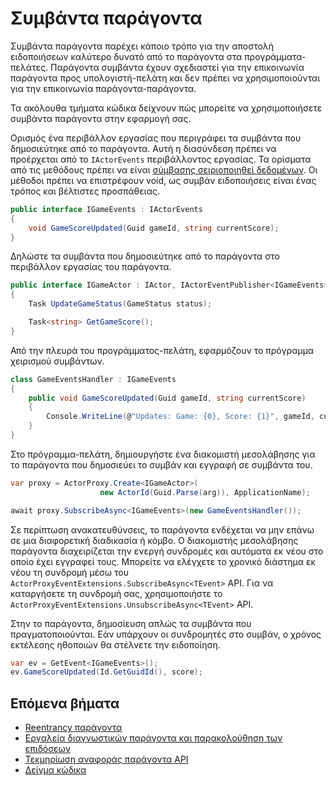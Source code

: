 <properties
   pageTitle="Αξιόπιστη συμβάντα ηθοποιών | Microsoft Azure"
   description="Εισαγωγή συμβάντων για αξιόπιστη ηθοποιών ύφασμα υπηρεσίας."
   services="service-fabric"
   documentationCenter=".net"
   authors="vturecek"
   manager="timlt"
   editor=""/>

<tags
   ms.service="service-fabric"
   ms.devlang="dotnet"
   ms.topic="article"
   ms.tgt_pltfrm="NA"
   ms.workload="NA"
   ms.date="08/30/2016"
   ms.author="amanbha"/>


# <a name="actor-events"></a>Συμβάντα παράγοντα
Συμβάντα παράγοντα παρέχει κάποιο τρόπο για την αποστολή ειδοποιήσεων καλύτερο δυνατό από το παράγοντα στα προγράμματα-πελάτες. Παράγοντα συμβάντα έχουν σχεδιαστεί για την επικοινωνία παράγοντα προς υπολογιστή-πελάτη και δεν πρέπει να χρησιμοποιούνται για την επικοινωνία παράγοντα-παράγοντα.

Τα ακόλουθα τμήματα κώδικα δείχνουν πώς μπορείτε να χρησιμοποιήσετε συμβάντα παράγοντα στην εφαρμογή σας.

Ορισμός ένα περιβάλλον εργασίας που περιγράφει τα συμβάντα που δημοσιεύτηκε από το παράγοντα. Αυτή η διασύνδεση πρέπει να προέρχεται από το `IActorEvents` περιβάλλοντος εργασίας. Τα ορίσματα από τις μεθόδους πρέπει να είναι [σύμβασης σειριοποιηθεί δεδομένων](service-fabric-reliable-actors-notes-on-actor-type-serialization.md). Οι μέθοδοι πρέπει να επιστρέφουν void, ως συμβάν ειδοποιήσεις είναι ένας τρόπος και βέλτιστες προσπάθειας.

```csharp
public interface IGameEvents : IActorEvents
{
    void GameScoreUpdated(Guid gameId, string currentScore);
}
```

Δηλώστε τα συμβάντα που δημοσιεύτηκε από το παράγοντα στο περιβάλλον εργασίας του παράγοντα.

```csharp
public interface IGameActor : IActor, IActorEventPublisher<IGameEvents>
{
    Task UpdateGameStatus(GameStatus status);

    Task<string> GetGameScore();
}
```

Από την πλευρά του προγράμματος-πελάτη, εφαρμόζουν το πρόγραμμα χειρισμού συμβάντων.

```csharp
class GameEventsHandler : IGameEvents
{
    public void GameScoreUpdated(Guid gameId, string currentScore)
    {
        Console.WriteLine(@"Updates: Game: {0}, Score: {1}", gameId, currentScore);
    }
}
```

Στο πρόγραμμα-πελάτη, δημιουργήστε ένα διακομιστή μεσολάβησης για το παράγοντα που δημοσιεύει το συμβάν και εγγραφή σε συμβάντα του.

```csharp
var proxy = ActorProxy.Create<IGameActor>(
                    new ActorId(Guid.Parse(arg)), ApplicationName);

await proxy.SubscribeAsync<IGameEvents>(new GameEventsHandler());
```

Σε περίπτωση ανακατευθύνσεις, το παράγοντα ενδέχεται να μην επάνω σε μια διαφορετική διαδικασία ή κόμβο. Ο διακομιστής μεσολάβησης παράγοντα διαχειρίζεται την ενεργή συνδρομές και αυτόματα εκ νέου στο οποίο έχει εγγραφεί τους. Μπορείτε να ελέγχετε το χρονικό διάστημα εκ νέου τη συνδρομή μέσω του `ActorProxyEventExtensions.SubscribeAsync<TEvent>` API. Για να καταργήσετε τη συνδρομή σας, χρησιμοποιήστε το `ActorProxyEventExtensions.UnsubscribeAsync<TEvent>` API.

Στην το παράγοντα, δημοσίευση απλώς τα συμβάντα που πραγματοποιούνται. Εάν υπάρχουν οι συνδρομητές στο συμβάν, ο χρόνος εκτέλεσης ηθοποιών θα στέλνετε την ειδοποίηση.

```csharp
var ev = GetEvent<IGameEvents>();
ev.GameScoreUpdated(Id.GetGuidId(), score);
```

## <a name="next-steps"></a>Επόμενα βήματα
 - [Reentrancy παράγοντα](service-fabric-reliable-actors-reentrancy.md)
 - [Εργαλεία διαγνωστικών παράγοντα και παρακολούθηση των επιδόσεων](service-fabric-reliable-actors-diagnostics.md)
 - [Τεκμηρίωση αναφοράς παράγοντα API](https://msdn.microsoft.com/library/azure/dn971626.aspx)
 - [Δείγμα κώδικα](https://github.com/Azure/servicefabric-samples)
